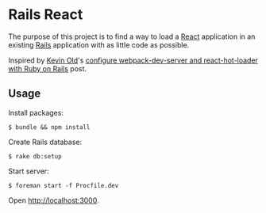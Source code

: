 # Rails React

The purpose of this project is to find a way to load a [React](https://github.com/facebook/react) application in an existing [Rails](https://github.com/rails/rails) application with as little code as possible.

Inspired by [Kevin Old](https://github.com/kevinold)'s [configure webpack-dev-server and react-hot-loader with Ruby on Rails](http://kevinold.com/2015/02/04/configure-webpack-dev-server-and-react-hot-loader-with-ruby-on-rails.html) post.

## Usage

Install packages:

    $ bundle && npm install

Create Rails database:

    $ rake db:setup
    
Start server:

    $ foreman start -f Procfile.dev
    
Open [http://localhost:3000]().